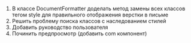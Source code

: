 1. В классе DocumentFormatter доделать метод замены всех классов тегом style для правильного отображения верстки в письме
  1. Решить проблему поиска классов с наследованием стилей
1. Добавить руководство пользователя
1. Починить предпросмотр (добавить com компонент)
